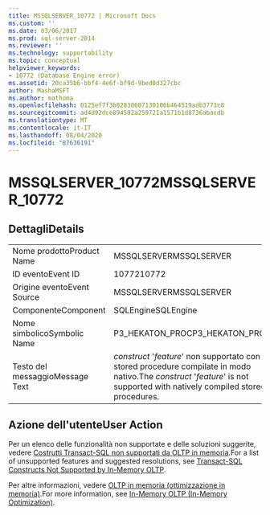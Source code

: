 ```yaml
---
title: MSSQLSERVER_10772 | Microsoft Docs
ms.custom: ''
ms.date: 03/06/2017
ms.prod: sql-server-2014
ms.reviewer: ''
ms.technology: supportability
ms.topic: conceptual
helpviewer_keywords:
- 10772 (Database Engine error)
ms.assetid: 20ca35b6-bbf4-4e6f-bf9d-9bed0d327cbc
author: MashaMSFT
ms.author: mathoma
ms.openlocfilehash: 0125ef7f3b82830607130106b464519adb3773c8
ms.sourcegitcommit: ad4d92dce894592a259721a1571b1d8736abacdb
ms.translationtype: MT
ms.contentlocale: it-IT
ms.lasthandoff: 08/04/2020
ms.locfileid: "87636191"
---
```

# <a name="mssqlserver_10772"></a><span data-ttu-id="758cd-102">MSSQLSERVER_10772</span><span class="sxs-lookup"><span data-stu-id="758cd-102">MSSQLSERVER_10772</span></span>
    
## <a name="details"></a><span data-ttu-id="758cd-103">Dettagli</span><span class="sxs-lookup"><span data-stu-id="758cd-103">Details</span></span>  
  
|||  
|-|-|  
|<span data-ttu-id="758cd-104">Nome prodotto</span><span class="sxs-lookup"><span data-stu-id="758cd-104">Product Name</span></span>|<span data-ttu-id="758cd-105">MSSQLSERVER</span><span class="sxs-lookup"><span data-stu-id="758cd-105">MSSQLSERVER</span></span>|  
|<span data-ttu-id="758cd-106">ID evento</span><span class="sxs-lookup"><span data-stu-id="758cd-106">Event ID</span></span>|<span data-ttu-id="758cd-107">10772</span><span class="sxs-lookup"><span data-stu-id="758cd-107">10772</span></span>|  
|<span data-ttu-id="758cd-108">Origine evento</span><span class="sxs-lookup"><span data-stu-id="758cd-108">Event Source</span></span>|<span data-ttu-id="758cd-109">MSSQLSERVER</span><span class="sxs-lookup"><span data-stu-id="758cd-109">MSSQLSERVER</span></span>|  
|<span data-ttu-id="758cd-110">Componente</span><span class="sxs-lookup"><span data-stu-id="758cd-110">Component</span></span>|<span data-ttu-id="758cd-111">SQLEngine</span><span class="sxs-lookup"><span data-stu-id="758cd-111">SQLEngine</span></span>|  
|<span data-ttu-id="758cd-112">Nome simbolico</span><span class="sxs-lookup"><span data-stu-id="758cd-112">Symbolic Name</span></span>|<span data-ttu-id="758cd-113">P3_HEKATON_PROC</span><span class="sxs-lookup"><span data-stu-id="758cd-113">P3_HEKATON_PROC</span></span>|  
|<span data-ttu-id="758cd-114">Testo del messaggio</span><span class="sxs-lookup"><span data-stu-id="758cd-114">Message Text</span></span>|<span data-ttu-id="758cd-115">*construct* '*feature*' non supportato con stored procedure compilate in modo nativo.</span><span class="sxs-lookup"><span data-stu-id="758cd-115">The *construct* '*feature*' is not supported with natively compiled stored procedures.</span></span>|  
  
## <a name="user-action"></a><span data-ttu-id="758cd-116">Azione dell'utente</span><span class="sxs-lookup"><span data-stu-id="758cd-116">User Action</span></span>  
 <span data-ttu-id="758cd-117">Per un elenco delle funzionalità non supportate e delle soluzioni suggerite, vedere [Costrutti Transact-SQL non supportati da OLTP in memoria](../in-memory-oltp/transact-sql-constructs-not-supported-by-in-memory-oltp.md).</span><span class="sxs-lookup"><span data-stu-id="758cd-117">For a list of unsupported features and suggested resolutions, see [Transact-SQL Constructs Not Supported by In-Memory OLTP](../in-memory-oltp/transact-sql-constructs-not-supported-by-in-memory-oltp.md).</span></span>  
  
 <span data-ttu-id="758cd-118">Per altre informazioni, vedere [OLTP in memoria &#40;ottimizzazione in memoria&#41;](../in-memory-oltp/in-memory-oltp-in-memory-optimization.md).</span><span class="sxs-lookup"><span data-stu-id="758cd-118">For more information, see [In-Memory OLTP &#40;In-Memory Optimization&#41;](../in-memory-oltp/in-memory-oltp-in-memory-optimization.md).</span></span>  
  
  
